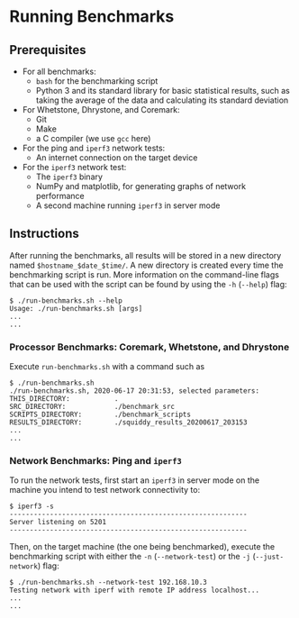 # Running Benchmarks

## Prerequisites
* For all benchmarks:
    * `bash` for the benchmarking script
    * Python 3 and its standard library for basic statistical results, such as taking the average of the data and calculating its standard deviation
* For Whetstone, Dhrystone, and Coremark:
    * Git
    * Make
    * a C compiler (we use `gcc` here)
* For the ping and `iperf3` network tests:
    * An internet connection on the target device
* For the `iperf3` network test:
    * The `iperf3` binary
    * NumPy and matplotlib, for generating graphs of network performance
    * A second machine running `iperf3` in server mode

## Instructions

After running the benchmarks, all results will be stored in a new directory named `$hostname_$date_$time/`. A new directory is created every time the benchmarking script is run. More information on the command-line flags that can be used with the script can be found by using the `-h` (`--help`) flag:

```
$ ./run-benchmarks.sh --help
Usage: ./run-benchmarks.sh [args]
...
...
```

### Processor Benchmarks: Coremark, Whetstone, and Dhrystone
Execute `run-benchmarks.sh` with a command such as 
```
$ ./run-benchmarks.sh
./run-benchmarks.sh, 2020-06-17 20:31:53, selected parameters:
THIS_DIRECTORY:           .
SRC_DIRECTORY:            ./benchmark_src
SCRIPTS_DIRECTORY:        ./benchmark_scripts
RESULTS_DIRECTORY:        ./squiddy_results_20200617_203153
...
...
```

### Network Benchmarks: Ping and `iperf3`
To run the network tests, first start an `iperf3` in server mode on the machine you intend to test network connectivity to:
```
$ iperf3 -s
-----------------------------------------------------------
Server listening on 5201
-----------------------------------------------------------
```
Then, on the target machine (the one being benchmarked), execute the benchmarking script with either the `-n` (`--network-test`) or the `-j` (`--just-network`) flag:
```
$ ./run-benchmarks.sh --network-test 192.168.10.3
Testing network with iperf with remote IP address localhost...
...
...
```